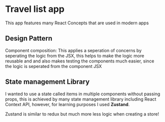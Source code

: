 # Travel list app

This app features many React Concepts that are used in modern apps

## Design Pattern

Component composition: This applies a seperation of concerns by seperating the logic from the JSX, this helps to make the logic more reusable and and also makes testing the components much easier, since the logic is seperated from the component JSX


## State management Library


I wanted to use a state called items in multiple components without passing props, this is achieved by many state management library including React Context API, however, for learning purposes I used **Zustand**.

Zustand is similar to redux but much more less logic when creating a store!

